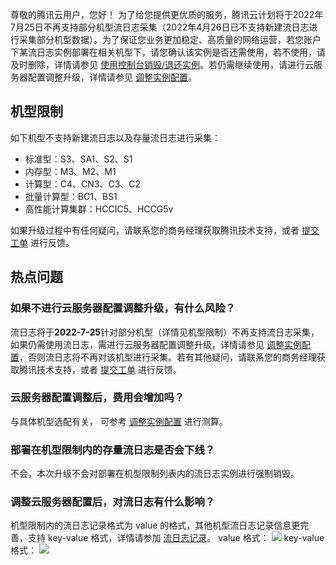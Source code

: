 尊敬的腾讯云用户，您好！
为了给您提供更优质的服务，腾讯云计划将于2022年7月25日不再支持部分机型流日志采集（2022年4月26日已不支持新建流日志进行采集部分机型数据）。为了保证您业务更加稳定、高质量的网络运营，若您账户下某流日志实例部署在相关机型下，请您确认该实例是否还需使用，若不使用，请及时删除，详情请参见 [使用控制台销毁/退还实例](https://cloud.tencent.com/document/product/213/52520)。若仍需继续使用，请进行云服务器配置调整升级，详情请参见 [调整实例配置](https://cloud.tencent.com/document/product/213/2178)。

## 机型限制
如下机型不支持新建流日志以及存量流日志进行采集：
- 标准型：S3、SA1、S2、S1
- 内存型：M3、M2、M1
- 计算型：C4、CN3、C3、C2
- 批量计算型：BC1、BS1
- 高性能计算集群：HCCIC5、HCCG5v

如果升级过程中有任何疑问，请联系您的商务经理获取腾讯技术支持，或者 [提交工单](https://console.cloud.tencent.com/workorder/category) 进行反馈。

## 热点问题
### 如果不进行云服务器配置调整升级，有什么风险？
流日志将于**2022-7-25**针对部分机型（详情见机型限制）不再支持流日志采集，如果仍需使用流日志，需进行云服务器配置调整升级，详情请参见 [调整实例配置](https://cloud.tencent.com/document/product/213/2178)，否则流日志将不再对该机型进行采集。若有其他疑问，请联系您的商务经理获取腾讯技术支持，或者 [提交工单](https://console.cloud.tencent.com/workorder/category) 进行反馈。

### 云服务器配置调整后，费用会增加吗？
与具体机型选配有关， 可参考 [调整实例配置](https://cloud.tencent.com/document/product/213/2178) 进行测算。

### 部署在机型限制内的存量流日志是否会下线？
不会，本次升级不会对部署在机型限制列表内的流日志实例进行强制销毁。

### 调整云服务器配置后，对流日志有什么影响？
机型限制内的流日志记录格式为 value 的格式，其他机型流日志记录信息更完善，支持 key-value 格式，详情请参加 [流日志记录](https://cloud.tencent.com/document/product/682/18933#LogRecord)。
value 格式：
![](https://qcloudimg.tencent-cloud.cn/raw/382502c5b2ed9921d0705bdb15cacf1c.png)
key-value 格式：
![](https://qcloudimg.tencent-cloud.cn/raw/87965895ee4236a2d3829839c6f5ec8d.png)



